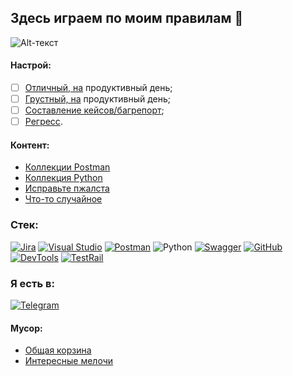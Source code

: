 ## Здесь играем по моим правилам 👋
![Alt-текст](https://i.imgur.com/wQq1SZA.png)

#### Настрой:
- [ ] [Отличный, на](https://open.spotify.com/playlist/2u2UIca0pu2kbym2ag5oku?si=65baeb6242c44d3d) продуктивный день;
- [ ] [Грустный, на](https://www.youtube.com/watch?v=i5wpUuZNy14&ab_channel=UKFDrum%26Bass) продуктивный день;
- [ ] [Составление кейсов/багрепорт](https://open.spotify.com/playlist/2u2UIca0pu2kbym2ag5oku?si=65baeb6242c44d3d);
- [ ] [Регресс](https://open.spotify.com/playlist/2u2UIca0pu2kbym2ag5oku?si=65baeb6242c44d3d).

#### Контент:
- [Коллекции Postman](https://github.com/ivettewo/postman)
- [Коллекция Python](https://github.com/ivettewo/python)
- [Исправьте пжалста](https://github.com/ivettewo/need_fix)
- [Что-то случайное](https://github.com/ivettewo/random)

### Стек:
[![Jira](https://img.shields.io/static/v1?style=for-the-badge&message=Jira&color=0052CC&logo=Jira&logoColor=FFFFFF&label=)](https://youtu.be/dQw4w9WgXcQ?t=1)
[![Visual Studio](https://img.shields.io/static/v1?style=for-the-badge&message=Visual+Studio&color=5C2D91&logo=Visual+Studio&logoColor=FFFFFF&label=)](https://youtu.be/dQw4w9WgXcQ?t=1)
[![Postman](https://img.shields.io/static/v1?style=for-the-badge&message=Postman&color=FF6C37&logo=Postman&logoColor=FFFFFF&label=)](https://youtu.be/dQw4w9WgXcQ?t=1)
![Python](https://img.shields.io/static/v1?style=for-the-badge&message=Python&color=3776AB&logo=Python&logoColor=FFFFFF&label=)
[![Swagger](https://img.shields.io/static/v1?style=for-the-badge&message=Swagger&color=222222&logo=Swagger&logoColor=85EA2D&label=)](https://youtu.be/dQw4w9WgXcQ?t=1)
[![GitHub](https://img.shields.io/static/v1?style=for-the-badge&message=GitHub&color=181717&logo=GitHub&logoColor=FFFFFF&label=)](https://youtu.be/dQw4w9WgXcQ?t=1)
[![DevTools](https://img.shields.io/static/v1?style=for-the-badge&message=DevTools&color=222222&logo=Google+Chrome&logoColor=FFFFFF&label=)](https://youtu.be/dQw4w9WgXcQ?t=1)
[![TestRail](https://img.shields.io/static/v1?style=for-the-badge&message=TestRail&color=222222&logo=%C3%A9&logoColor=FECC00&label=)](https://youtu.be/dQw4w9WgXcQ?t=1)

### Я есть в:
[![Telegram](https://img.shields.io/static/v1?style=for-the-badge&message=Telegram&color=26A5E4&logo=Telegram&logoColor=FFFFFF&label=)](https://t.me/sawich94)


#### Мусор:
- [Общая корзина](https://github.com/ivettewo/trash)
- [Интересные мелочи](https://github.com/ivettewo/trash/tree/main/int)
